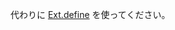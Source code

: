 代わりに
<a href="#!/api/Ext-method-define" rel="Ext-method-define" class="docClass" id="ext-gen1602">Ext.define</a>
を使ってください。
